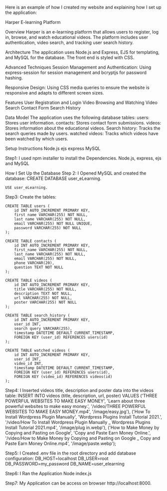Here is an example of how I created my website and explaining how I set up the application:

Harper E-learning Platform

Overview
Harper is an e-learning platform that allows users to register, log in, browse, and watch educational videos. The platform includes user authentication, video search, and tracking user search history.

Architecture
The application uses Node.js and Express, EJS for templating, and MySQL for the database. The front end is styled with CSS.

Advanced Techniques
Session Management and Authentication: Using express-session for session management and bcryptjs for password hashing.

Responsive Design: 
Using CSS media queries to ensure the website is responsive and adapts to different screen sizes.

Features
User Registration and Login
Video Browsing and Watching
Video Search
Contact Form
Search History


Data Model
The application uses the following database tables:
users: Stores user information.
contacts: Stores contact form submissions.
videos: Stores information about the educational videos.
Search history: Tracks the search queries made by users.
watched videos: Tracks which videos have been watched by which users.

Setup Instructions
Node.js 
ejs
express
MySQL

Step1:
I used npm installer to install the Dependencies.
Node.js, express, ejs and MySQL

How I Set Up the Database
Step 2:
I Opened MySQL and created the database:
    CREATE DATABASE user_eLearning.

    USE user_eLearning.

Step3:
 Create the tables:
    
    CREATE TABLE users (
        id INT AUTO_INCREMENT PRIMARY KEY,
        first name VARCHAR(255) NOT NULL,
        last name VARCHAR(255) NOT NULL,
        email VARCHAR(255) NOT NULL UNIQUE,
        password VARCHAR(255) NOT NULL
    );

    CREATE TABLE contacts (
        id INT AUTO_INCREMENT PRIMARY KEY,
        first_name VARCHAR(255) NOT NULL,
        last_name VARCHAR(255) NOT NULL,
        email VARCHAR(255) NOT NULL,
        phone VARCHAR(20),
        question TEXT NOT NULL
    );

    CREATE TABLE videos (
        id INT AUTO_INCREMENT PRIMARY KEY,
        title VARCHAR(255) NOT NULL,
        description TEXT NOT NULL,
        url VARCHAR(255) NOT NULL,
        poster VARCHAR(255) NOT NULL
    );

    CREATE TABLE search_history (
        id INT AUTO_INCREMENT PRIMARY KEY,
        user_id INT,
        search query VARCHAR(255),
        timestamp DATETIME DEFAULT CURRENT_TIMESTAMP,
        FOREIGN KEY (user_id) REFERENCES users(id)
    );

    CREATE TABLE watched videos (
        id INT AUTO_INCREMENT PRIMARY KEY,
        user_id INT,
        video_id INT,
        timestamp DATETIME DEFAULT CURRENT_TIMESTAMP,
        FOREIGN KEY (user_id) REFERENCES users(id),
        FOREIGN KEY (video_id) REFERENCES videos(id)
    );
    
Step4:
 I Inserted videos title, description and poster data into the videos table:
    INSERT INTO videos (title, description, url, poster) VALUES
    ('THREE POWERFUL WEBSITES TO MAKE EASY MONEY', 'Learn about three powerful websites to make easy money.', '/video/THREE POWERFUL WEBSITES TO MAKE EASY MONEY.mp4', '/image/easy.jpg'),
    ('How To Install Wordpress Plugin Manually', 'Wordpress Plugins Install Tutorial 2021.', '/video/How To Install Wordpress Plugin Manually _ Wordpress Plugins Install Tutorial 2021.mp4', '/image/plug in.webp'),
    ('How to Make Money by Copying and Pasting on Google', 'Copy and Paste Earn Money Online.', '/video/How to Make Money by Copying and Pasting on Google _ Copy and Paste Earn Money Online.mp4', '/image/paste.webp');
    

Step5:
I Created .env file in the root directory and add database configuration:
    DB_HOST=localhost
    DB_USER=root
    DB_PASSWORD=my_password
    DB_NAME=user_elearning
   

Step6: 
I Ran the Application
Node index.js

Step7:
My Application can be access on browser
http://localhost:8000.





